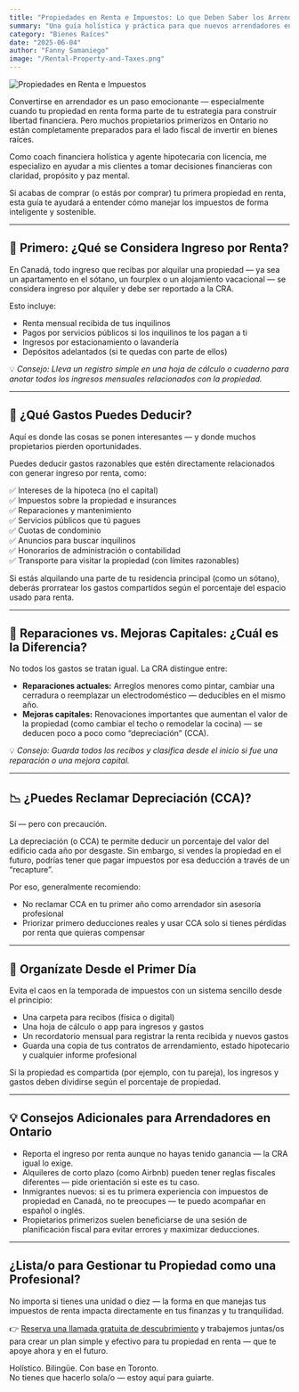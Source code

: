 ```yaml
---
title: "Propiedades en Renta e Impuestos: Lo que Deben Saber los Arrendadores Primerizos en Ontario"
summary: "Una guía holística y práctica para que nuevos arrendadores en Ontario manejen los impuestos de sus propiedades en renta con claridad y tranquilidad."
category: "Bienes Raíces"
date: "2025-06-04"
author: "Fanny Samaniego"
image: "/Rental-Property-and-Taxes.png"
---
```


![Propiedades en Renta e Impuestos](/Rental-Property-and-Taxes.png)

Convertirse en arrendador es un paso emocionante — especialmente cuando tu propiedad en renta forma parte de tu estrategia para construir libertad financiera. Pero muchos propietarios primerizos en Ontario no están completamente preparados para el lado fiscal de invertir en bienes raíces.

Como coach financiera holística y agente hipotecaria con licencia, me especializo en ayudar a mis clientes a tomar decisiones financieras con claridad, propósito y paz mental.

Si acabas de comprar (o estás por comprar) tu primera propiedad en renta, esta guía te ayudará a entender cómo manejar los impuestos de forma inteligente y sostenible.

---

## 🎯 Primero: ¿Qué se Considera Ingreso por Renta?

En Canadá, todo ingreso que recibas por alquilar una propiedad — ya sea un apartamento en el sótano, un fourplex o un alojamiento vacacional — se considera ingreso por alquiler y debe ser reportado a la CRA.

Esto incluye:

- Renta mensual recibida de tus inquilinos
- Pagos por servicios públicos si los inquilinos te los pagan a ti
- Ingresos por estacionamiento o lavandería
- Depósitos adelantados (si te quedas con parte de ellos)

💡 *Consejo: Lleva un registro simple en una hoja de cálculo o cuaderno para anotar todos los ingresos mensuales relacionados con la propiedad.*

---

## 🧾 ¿Qué Gastos Puedes Deducir?

Aquí es donde las cosas se ponen interesantes — y donde muchos propietarios pierden oportunidades.

Puedes deducir gastos razonables que estén directamente relacionados con generar ingreso por renta, como:

✅ Intereses de la hipoteca (no el capital)  
✅ Impuestos sobre la propiedad e insurances  
✅ Reparaciones y mantenimiento  
✅ Servicios públicos que tú pagues  
✅ Cuotas de condominio  
✅ Anuncios para buscar inquilinos  
✅ Honorarios de administración o contabilidad  
✅ Transporte para visitar la propiedad (con límites razonables)

Si estás alquilando una parte de tu residencia principal (como un sótano), deberás prorratear los gastos compartidos según el porcentaje del espacio usado para renta.

---

## 🔧 Reparaciones vs. Mejoras Capitales: ¿Cuál es la Diferencia?

No todos los gastos se tratan igual. La CRA distingue entre:

- **Reparaciones actuales:** Arreglos menores como pintar, cambiar una cerradura o reemplazar un electrodoméstico — deducibles en el mismo año.
- **Mejoras capitales:** Renovaciones importantes que aumentan el valor de la propiedad (como cambiar el techo o remodelar la cocina) — se deducen poco a poco como “depreciación” (CCA).

💡 *Consejo: Guarda todos los recibos y clasifica desde el inicio si fue una reparación o una mejora capital.*

---

## 📉 ¿Puedes Reclamar Depreciación (CCA)?

Sí — pero con precaución.

La depreciación (o CCA) te permite deducir un porcentaje del valor del edificio cada año por desgaste. Sin embargo, si vendes la propiedad en el futuro, podrías tener que pagar impuestos por esa deducción a través de un “recapture”.

Por eso, generalmente recomiendo:

- No reclamar CCA en tu primer año como arrendador sin asesoría profesional
- Priorizar primero deducciones reales y usar CCA solo si tienes pérdidas por renta que quieras compensar

---

## 📁 Organízate Desde el Primer Día

Evita el caos en la temporada de impuestos con un sistema sencillo desde el principio:

- Una carpeta para recibos (física o digital)
- Una hoja de cálculo o app para ingresos y gastos
- Un recordatorio mensual para registrar la renta recibida y nuevos gastos
- Guarda una copia de tus contratos de arrendamiento, estado hipotecario y cualquier informe profesional

Si la propiedad es compartida (por ejemplo, con tu pareja), los ingresos y gastos deben dividirse según el porcentaje de propiedad.

---

## 💡 Consejos Adicionales para Arrendadores en Ontario

- Reporta el ingreso por renta aunque no hayas tenido ganancia — la CRA igual lo exige.
- Alquileres de corto plazo (como Airbnb) pueden tener reglas fiscales diferentes — pide orientación si este es tu caso.
- Inmigrantes nuevos: si es tu primera experiencia con impuestos de propiedad en Canadá, no te preocupes — te puedo acompañar en español o inglés.
- Propietarios primerizos suelen beneficiarse de una sesión de planificación fiscal para evitar errores y maximizar deducciones.

---

## ¿Lista/o para Gestionar tu Propiedad como una Profesional?

No importa si tienes una unidad o diez — la forma en que manejas tus impuestos de renta impacta directamente en tus finanzas y tu tranquilidad.

👉 [Reserva una llamada gratuita de descubrimiento](/contact) y trabajemos juntas/os para crear un plan simple y efectivo para tu propiedad en renta — que te apoye ahora y en el futuro.

Holístico. Bilingüe. Con base en Toronto.  
No tienes que hacerlo sola/o — estoy aquí para guiarte.

